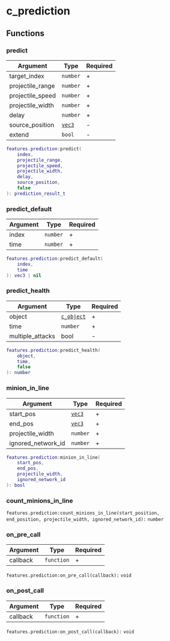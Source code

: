 # c\_prediction

## Functions

### predict

| Argument          | Type                         | Required |
| ----------------- | ---------------------------- | -------- |
| target\_index     | `number`                     | +        |
| projectile\_range | `number`                     | +        |
| projectile\_speed | `number`                     | +        |
| projectile\_width | `number`                     | +        |
| delay             | `number`                     | +        |
| source\_position  | [`vec3`](../structs/vec3.md) | -        |
| extend            | `bool`                       | -        |

```lua
features.prediction:predict( 
    index,
    projectile_range,
    projectile_speed,
    projectile_width,
    delay,
    source_position,
    false
): prediction_result_t
```

### predict\_default

| Argument | Type     | Required |
| -------- | -------- | -------- |
| index    | `number` | +        |
| time     | `number` | +        |

```lua
features.prediction:predict_default( 
    index,
    time
): vec3 | nil
```

### predict\_health

| Argument          | Type                       | Required |
| ----------------- | -------------------------- | -------- |
| object            | [`c_object`](c\_object.md) | +        |
| time              | `number`                   | +        |
| multiple\_attacks | bool                       | -        |

```lua
features.prediction:predict_health( 
    object,
    time,
    false
): number
```

### minion\_in\_line

| Argument             | Type                         | Required |
| -------------------- | ---------------------------- | -------- |
| start\_pos           | [`vec3`](../structs/vec3.md) | +        |
| end\_pos             | [`vec3`](../structs/vec3.md) | +        |
| projectile\_width    | `number`                     | +        |
| ignored\_network\_id | `number`                     | +        |

```lua
features.prediction:minion_in_line( 
    start_pos,
    end_pos,
    projectile_width,
    ignored_network_id
): bool
```

### count\_minions\_in\_line

`features.prediction:count_minions_in_line(start_position, end_position, projectile_width, ignored_network_id):` `number`

### on\_pre\_call

| Argument | Type       | Required |
| -------- | ---------- | -------- |
| callback | `function` | +        |

`features.prediction:on_pre_call(callback):` `void`

### on\_post\_call

| Argument | Type       | Required |
| -------- | ---------- | -------- |
| callback | `function` | +        |

`features.prediction:on_post_call(callback):` `void`
